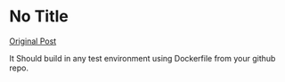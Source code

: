 # No Title

[Original Post](https://discourse.onlinedegree.iitm.ac.in/t/171141/376)

<p>It Should build in any test environment using Dockerfile from your github repo.</p>
